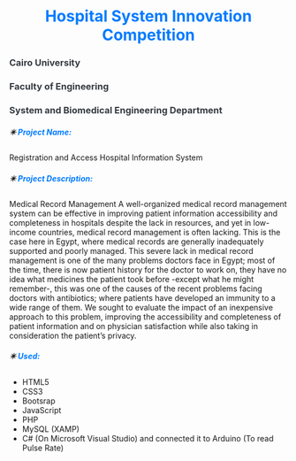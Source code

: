# <center> <span style="color: #007bff"> Hospital System Innovation Competition </span>  
### <span style="color: #343a40"> Cairo University </span>
### <span style="color: #343a40"> Faculty of Engineering</span>
### <span style="color: #343a40"> System and Biomedical Engineering Department </span>
##### :eight_pointed_black_star: <span style="color: #007bff">   Project Name: </span>
  Registration and Access Hospital Information System 
##### :eight_pointed_black_star: <span style="color: #007bff">   Project Description:</span>
Medical Record Management 
A well-organized medical record management system can be effective in improving patient information accessibility and completeness in hospitals despite the lack in resources, and yet in low-income countries, medical record management is often lacking. This is the case here in Egypt, where medical records are generally inadequately supported and poorly managed. This severe lack in medical record management is one of the many problems doctors face in Egypt; most of the time, there is now patient history for the doctor to work on, they have no idea what medicines the patient took before -except what he might remember-, this was one of the causes of the recent problems facing doctors with antibiotics; where patients have developed an immunity to a wide range of them. We sought to evaluate the impact of an inexpensive approach to this problem, improving the accessibility and completeness of patient information and on physician satisfaction while also taking in consideration the patient’s privacy.

##### :eight_pointed_black_star: <span style="color: #007bff">   Used: </span>
* HTML5
* CSS3
* Bootsrap
* JavaScript
* PHP
* MySQL (XAMP)
* C# (On Microsoft Visual Studio) and connected it to Arduino (To read Pulse Rate)